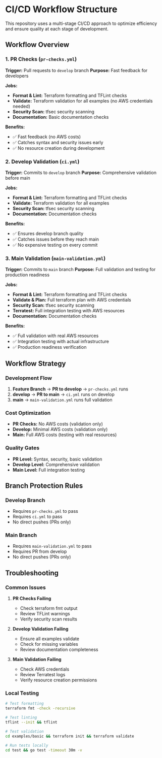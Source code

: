 # CI/CD Workflow Structure

This repository uses a multi-stage CI/CD approach to optimize efficiency and ensure quality at each stage of development.

## Workflow Overview

### 1. PR Checks (`pr-checks.yml`)
**Trigger:** Pull requests to `develop` branch
**Purpose:** Fast feedback for developers

**Jobs:**
- **Format & Lint:** Terraform formatting and TFLint checks
- **Validate:** Terraform validation for all examples (no AWS credentials needed)
- **Security Scan:** tfsec security scanning
- **Documentation:** Basic documentation checks

**Benefits:**
- ✅ Fast feedback (no AWS costs)
- ✅ Catches syntax and security issues early
- ✅ No resource creation during development

### 2. Develop Validation (`ci.yml`)
**Trigger:** Commits to `develop` branch
**Purpose:** Comprehensive validation before main

**Jobs:**
- **Format & Lint:** Terraform formatting and TFLint checks
- **Validate:** Terraform validation for all examples
- **Security Scan:** tfsec security scanning
- **Documentation:** Documentation checks

**Benefits:**
- ✅ Ensures develop branch quality
- ✅ Catches issues before they reach main
- ✅ No expensive testing on every commit

### 3. Main Validation (`main-validation.yml`)
**Trigger:** Commits to `main` branch
**Purpose:** Full validation and testing for production readiness

**Jobs:**
- **Format & Lint:** Terraform formatting and TFLint checks
- **Validate & Plan:** Full terraform plan with AWS credentials
- **Security Scan:** tfsec security scanning
- **Terratest:** Full integration testing with AWS resources
- **Documentation:** Documentation checks

**Benefits:**
- ✅ Full validation with real AWS resources
- ✅ Integration testing with actual infrastructure
- ✅ Production readiness verification

## Workflow Strategy

### Development Flow
1. **Feature Branch** → **PR to develop** → `pr-checks.yml` runs
2. **develop** → **PR to main** → `ci.yml` runs on develop
3. **main** → `main-validation.yml` runs full validation

### Cost Optimization
- **PR Checks:** No AWS costs (validation only)
- **Develop:** Minimal AWS costs (validation only)
- **Main:** Full AWS costs (testing with real resources)

### Quality Gates
- **PR Level:** Syntax, security, basic validation
- **Develop Level:** Comprehensive validation
- **Main Level:** Full integration testing

## Branch Protection Rules

### Develop Branch
- Requires `pr-checks.yml` to pass
- Requires `ci.yml` to pass
- No direct pushes (PRs only)

### Main Branch
- Requires `main-validation.yml` to pass
- Requires PR from develop
- No direct pushes (PRs only)

## Troubleshooting

### Common Issues

1. **PR Checks Failing**
   - Check terraform fmt output
   - Review TFLint warnings
   - Verify security scan results

2. **Develop Validation Failing**
   - Ensure all examples validate
   - Check for missing variables
   - Review documentation completeness

3. **Main Validation Failing**
   - Check AWS credentials
   - Review Terratest logs
   - Verify resource creation permissions

### Local Testing

```bash
# Test formatting
terraform fmt -check -recursive

# Test linting
tflint --init && tflint

# Test validation
cd examples/basic && terraform init && terraform validate

# Run tests locally
cd test && go test -timeout 30m -v
```
